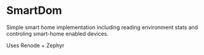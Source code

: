# SmartDom
Simple smart home implementation including reading environment stats and controling smart-home enabled devices.

Uses Renode + Zephyr
